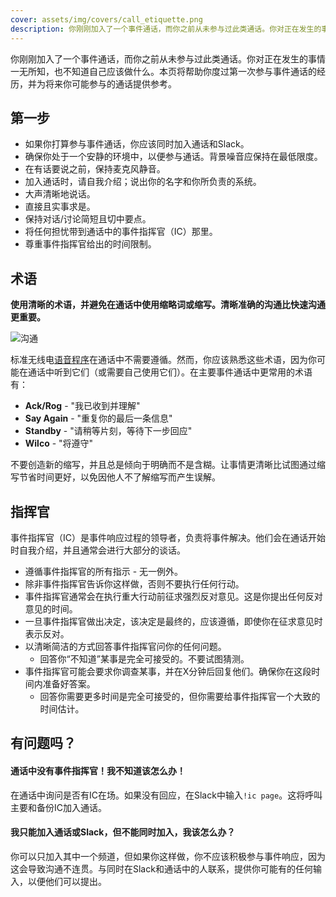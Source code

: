 ```yaml
---
cover: assets/img/covers/call_etiquette.png
description: 你刚刚加入了一个事件通话，而你之前从未参与过此类通话。你对正在发生的事情一无所知，也不知道自己应该做什么。本页将帮助你度过第一次参与事件通话的经历，并为将来你可能参与的通话提供参考。
---
```

你刚刚加入了一个事件通话，而你之前从未参与过此类通话。你对正在发生的事情一无所知，也不知道自己应该做什么。本页将帮助你度过第一次参与事件通话的经历，并为将来你可能参与的通话提供参考。

## 第一步

* 如果你打算参与事件通话，你应该同时加入通话和Slack。
* 确保你处于一个安静的环境中，以便参与通话。背景噪音应保持在最低限度。
* 在有话要说之前，保持麦克风静音。
* 加入通话时，请自我介绍；说出你的名字和你所负责的系统。
* 大声清晰地说话。
* 直接且实事求是。
* 保持对话/讨论简短且切中要点。
* 将任何担忧带到通话中的事件指挥官（IC）那里。
* 尊重事件指挥官给出的时间限制。

## 术语
**使用清晰的术语，并避免在通话中使用缩略词或缩写。清晰准确的沟通比快速沟通更重要。**

![沟通](../assets/img/misc/communicate.png)

标准无线电[语音程序](https://en.wikipedia.org/wiki/Radiotelephony_procedure#Procedure_words)在通话中不需要遵循。然而，你应该熟悉这些术语，因为你可能在通话中听到它们（或需要自己使用它们）。在主要事件通话中更常用的术语有：

* **Ack/Rog** - "我已收到并理解"
* **Say Again** - "重复你的最后一条信息"
* **Standby** - "请稍等片刻，等待下一步回应"
* **Wilco** - "将遵守"

不要创造新的缩写，并且总是倾向于明确而不是含糊。让事情更清晰比试图通过缩写节省时间更好，以免因他人不了解缩写而产生误解。

## 指挥官
事件指挥官（IC）是事件响应过程的领导者，负责将事件解决。他们会在通话开始时自我介绍，并且通常会进行大部分的谈话。

* 遵循事件指挥官的所有指示 - 无一例外。
* 除非事件指挥官告诉你这样做，否则不要执行任何行动。
* 事件指挥官通常会在执行重大行动前征求强烈反对意见。这是你提出任何反对意见的时间。
* 一旦事件指挥官做出决定，该决定是最终的，应该遵循，即使你在征求意见时表示反对。
* 以清晰简洁的方式回答事件指挥官问你的任何问题。
    * 回答你“不知道”某事是完全可接受的。不要试图猜测。
* 事件指挥官可能会要求你调查某事，并在X分钟后回复他们。确保你在这段时间内准备好答案。
    * 回答你需要更多时间是完全可接受的，但你需要给事件指挥官一个大致的时间估计。

## 有问题吗？

#### 通话中没有事件指挥官！我不知道该怎么办！
在通话中询问是否有IC在场。如果没有回应，在Slack中输入`!ic page`。这将呼叫主要和备份IC加入通话。

#### 我只能加入通话或Slack，但不能同时加入，我该怎么办？
你可以只加入其中一个频道，但如果你这样做，你不应该积极参与事件响应，因为这会导致沟通不连贯。与同时在Slack和通话中的人联系，提供你可能有的任何输入，以便他们可以提出。